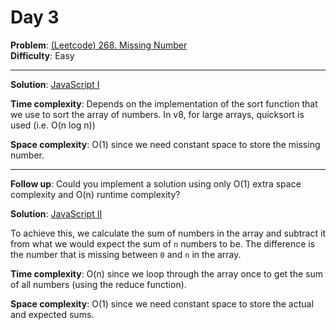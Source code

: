 # Day 3

**Problem**: [(Leetcode) 268. Missing Number](https://leetcode.com/problems/missing-number/)  
**Difficulty**: Easy  

---

**Solution**: [JavaScript I](../solutions/missing-number-1.js)

**Time complexity**: Depends on the implementation of the sort function that we use to sort the array of numbers. In v8, for large arrays, quicksort is used (i.e. O(n log n))

**Space complexity**: O(1) since we need constant space to store the missing number.

---

**Follow up**: Could you implement a solution using only O(1) extra space complexity and O(n) runtime complexity?

**Solution**: [JavaScript II](../solutions/missing-number-2.js)

To achieve this, we calculate the sum of numbers in the array and subtract it from what we would expect the sum of `n` numbers to be. The difference is the number that is missing between `0` and `n` in the array.

**Time complexity**: O(n) since we loop through the array once to get the sum of all numbers (using the reduce function).

**Space complexity**: O(1) since we need constant space to store the actual and expected sums.
